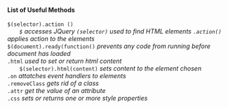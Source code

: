 #### List of Useful Methods

`$(selector).action ()` <br>
&nbsp; &nbsp; &nbsp; &nbsp;*`$` accesses JQuery* 
*`(selector)` used to find HTML elements*
*`.action()` applies action to the elements <br>*
`$(document).ready(function()`
*prevents any code from running before document has loaded <br>*
`.html` *used to set or return html content <br>*
&nbsp; &nbsp; &nbsp; &nbsp;`$(selector).html(content)` *sets content to the element chosen <br>*
`.on` *attatches event handlers to elements <br>*
`.removeClass` *gets rid of a class <br>*
`.attr` *get the value of an attribute <br>*
`.css` *sets or returns one or more style properties*





